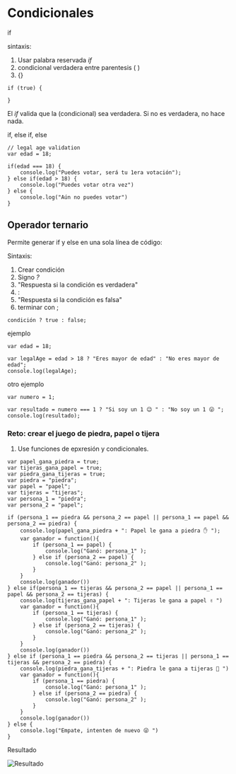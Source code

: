 # Condicionales

if

sintaxis:
1. Usar palabra reservada *if*
2. condicional verdadera entre parentesis ( )
3. {}

````
if (true) {

}
````

El *if* valida que la (condicional) sea verdadera. Si no es verdadera, no hace nada.

if, else if, else

````
// legal age validation
var edad = 18;

if(edad === 18) {
    console.log("Puedes votar, será tu 1era votación");
} else if(edad > 18) {
    console.log("Puedes votar otra vez")
} else {
    console.log("Aún no puedes votar")
}
````

## Operador ternario

Permite generar if y else en una sola línea de código:

Sintaxis:
1. Crear condición
2. Signo *?*
3. "Respuesta si la condición es verdadera"
4. :
5. "Respuesta si la condición es falsa"
6. terminar con ;

````
condición ? true : false;
````
ejemplo

````
var edad = 18;

var legalAge = edad > 18 ? "Eres mayor de edad" : "No eres mayor de edad";
console.log(legalAge);
````
otro ejemplo

````
var numero = 1;

var resultado = numero === 1 ? "Si soy un 1 😉 " : "No soy un 1 😛 ";
console.log(resultado);
````

### Reto: crear el juego de piedra, papel o tijera

1. Use funciones de epxresión y condicionales.

````
var papel_gana_piedra = true;
var tijeras_gana_papel = true;
var piedra_gana_tijeras = true;
var piedra = "piedra";
var papel = "papel";
var tijeras = "tijeras";
var persona_1 = "piedra";
var persona_2 = "papel";

if (persona_1 == piedra && persona_2 == papel || persona_1 == papel && persona_2 == piedra) {
    console.log(papel_gana_piedra + ": Papel le gana a piedra ✋ ");
    var ganador = function(){
        if (persona_1 == papel) {
            console.log("Ganó: persona_1" );
        } else if (persona_2 == papel) {
            console.log("Ganó: persona_2" );
        }
    }
    console.log(ganador())
} else if(persona_1 == tijeras && persona_2 == papel || persona_1 == papel && persona_2 == tijeras) {
    console.log(tijeras_gana_papel + ": Tijeras le gana a papel ✌️ ")
    var ganador = function(){
        if (persona_1 == tijeras) {
            console.log("Ganó: persona_1" );
        } else if (persona_2 == tijeras) {
            console.log("Ganó: persona_2" );
        }
    }
    console.log(ganador())
} else if (persona_1 == piedra && persona_2 == tijeras || persona_1 == tijeras && persona_2 == piedra) {
    console.log(piedra_gana_tijeras + ": Piedra le gana a tijeras 👊 ")
    var ganador = function(){
        if (persona_1 == piedra) {
            console.log("Ganó: persona_1" );
        } else if (persona_2 == piedra) {
            console.log("Ganó: persona_2" );
        }
    }
    console.log(ganador())
} else {
    console.log("Empate, intenten de nuevo 😜 ")
}
````
Resultado

![Resultado](/Doc/images/resultado.png)


